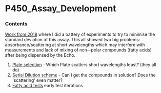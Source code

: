 # P450_Assay_Development

### Contents
[Work from 2018](2018_Data/readme.md) where I did a battery of experiments to try to minimise the standard deviation of this assay. This all showed two big problems: absorbance/scattering at short wavelengths which may interfere with measurements and lack of mixing of non--polar compounds (fatty acids) after being dispensed by the Echo.

1. [Plate selection](https://github.com/jamesengleback/P450_Assay_Development/tree/master/PlateSelection) - Which Plate scatters short wavelengths least? (they all do)
2. [Serial Dilution scheme](https://github.com/jamesengleback/P450_Assay_Development/tree/master/Serial_Dilution_Scheme) - Can I get the compounds in solution? Does the 'scattering' even matter?
3. [Fatty acid tests](https://github.com/jamesengleback/P450_Assay_Development/tree/master/3_TestingFattyAcids) early test iterations
